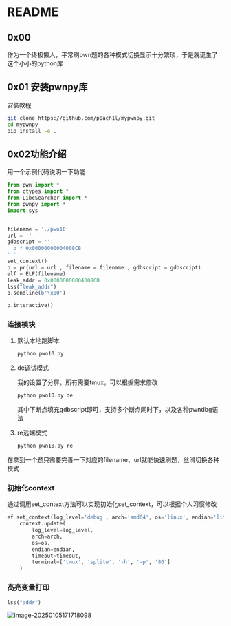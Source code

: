 # README

## 0x00

作为一个终极懒人，平常刷pwn题的各种模式切换显示十分繁琐，于是就诞生了这个小小的python库

## 0x01 安装pwnpy库

安装教程

```bash
git clone https://github.com/p0ach1l/mypwnpy.git
cd mypwnpy
pip install -e .
```

## 0x02功能介绍 

用一个示例代码说明一下功能	

```python
from pwn import *
from ctypes import *
from LibcSearcher import *
from pwnpy import *
import sys


filename = './pwn10'
url = ''
gdbscript = '''
  b * 0x00000000004008CB
'''
set_context()
p = pr(url = url , filename = filename , gdbscript = gdbscript)
elf = ELF(filename)
leak_addr = 0x00000000004008CB
lss("leak_addr")
p.sendline(b'\x00')

p.interactive()
```

###  连接模块

1. 默认本地跑脚本

   ```python
   python pwn10.py
   ```

2. de调试模式

   我的设置了分屏，所有需要tmux，可以根据需求修改

   ```python
   python pwn10.py de
   ```

   其中下断点填充gdbscript即可，支持多个断点同时下，以及各种pwndbg语法

3. re远端模式

   ```python
   python pwn10.py re
   ```

在拿到一个题只需要完善一下对应的filename、url就能快速刷题，丝滑切换各种模式

### 初始化context

通过调用set_context方法可以实现初始化set_context，可以根据个人习惯修改

```python
ef set_context(log_level='debug', arch='amd64', os='linux', endian='little', timeout=5):
    context.update(
        log_level=log_level, 
        arch=arch, 
        os=os, 
        endian=endian, 
        timeout=timeout, 
        terminal=['tmux', 'splitw', '-h', '-p', '80']
    )
```

### 高亮变量打印

```python
lss("addr")
```

![image-20250105171718098](https://cdn.jsdelivr.net/gh/p0ach1l/Picture@master/test/image-20250105171718098.png)
